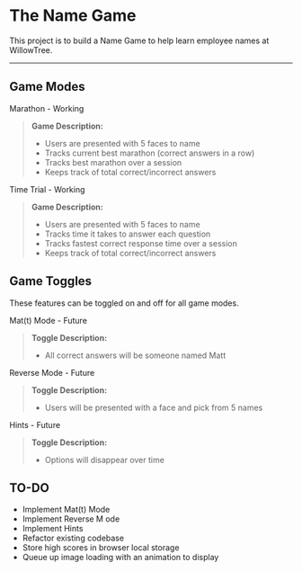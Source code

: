 The Name Game
===================

This project is to build a Name Game to help learn employee names at WillowTree.

----------


Game Modes
-------------
Marathon - Working
> **Game Description:**
> - Users are presented with 5 faces to name
> - Tracks current best marathon (correct answers in a row)
> - Tracks best marathon over a session
> - Keeps track of total correct/incorrect answers


Time Trial - Working
> **Game Description:**
> - Users are presented with 5 faces to name
> - Tracks time it takes to answer each question
> - Tracks fastest correct response time over a session
> - Keeps track of total correct/incorrect answers

Game Toggles
-------------
These features can be toggled on and off for all game modes.

Mat(t) Mode - Future
> **Toggle Description:**
> - All correct answers will be someone named Matt

Reverse Mode - Future
> **Toggle Description:**
> - Users will be presented with a face and pick from 5 names

Hints - Future
> **Toggle Description:**
> - Options will disappear over time

TO-DO
-------------
- Implement Mat(t) Mode
- Implement Reverse M ode
- Implement Hints
- Refactor existing codebase
- Store high scores in browser local storage
- Queue up image loading with an animation to display